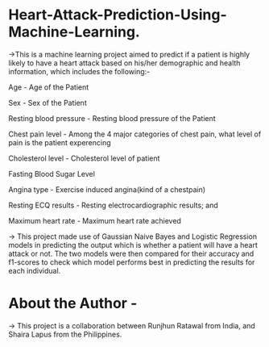 # Heart-Attack-Prediction-Using-Machine-Learning.

->This is a machine learning project aimed to predict if a patient is highly likely to have a heart attack based on his/her demographic and health information, which includes the following:-

Age - Age of the Patient

Sex - Sex of the Patient

Resting blood pressure - Resting blood pressure of the Patient

Chest pain level - Among the 4 major categories of chest pain, what level of pain is the patient experencing

Cholesterol level - Cholesterol level of patient

Fasting Blood Sugar Level

Angina type - Exercise induced angina(kind of a chestpain)

Resting ECQ results - Resting electrocardiographic results; and

Maximum heart rate - Maximum heart rate achieved

-> This project made use of Gaussian Naive Bayes and Logistic Regression models in predicting the output which is whether a patient will have a heart attack or not. The two models were then compared for their accuracy and f1-scores to check which model performs best in predicting the results for each individual.

# About the Author -
-> This project is a collaboration between Runjhun Ratawal from India, and Shaira Lapus from the Philippines.
